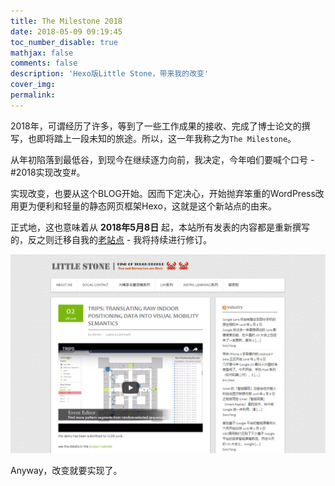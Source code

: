 ```yaml
---
title: The Milestone 2018
date: 2018-05-09 09:19:45
toc_number_disable: true
mathjax: false
comments: false
description: 'Hexo版Little Stone，带来我的改变'
cover_img:
permalink:
---
```


2018年，可谓经历了许多，等到了一些工作成果的接收、完成了博士论文的撰写，也即将踏上一段未知的旅途。所以，这一年我称之为`The Milestone`。

从年初陷落到最低谷，到现今在继续逐力向前，我决定，今年咱们要喊个口号 - #2018实现改变#。

实现改变，也要从这个BLOG开始。因而下定决心，开始抛弃笨重的WordPress改用更为便利和轻量的静态网页框架Hexo，这就是这个新站点的由来。

正式地，这也意味着从 **2018年5月8日** 起，本站所有发表的内容都是重新撰写的，反之则迁移自我的[老站点](http://blog.longaspire.com/) - 我将持续进行修订。

![再看一眼老站点的截图吧](index/old_blog.png)

Anyway，改变就要实现了。
